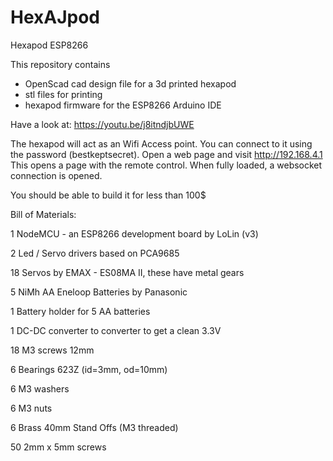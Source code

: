 # HexAJpod
Hexapod ESP8266

This repository contains

- OpenScad cad design file for a 3d printed hexapod
- stl files for printing
- hexapod firmware for the ESP8266 Arduino IDE

Have a look at: https://youtu.be/j8itndjbUWE

The hexapod will act as an Wifi Access point.
You can connect to it using the password (bestkeptsecret).
Open a web page and visit http://192.168.4.1 
This opens a page with the remote control.
When fully loaded, a websocket connection is opened.

You should be able to build it for less than 100$


Bill of Materials:

1 NodeMCU - an ESP8266 development board by LoLin (v3)

2 Led / Servo drivers based on PCA9685

18 Servos by EMAX - ES08MA II, these have metal gears

5 NiMh AA Eneloop Batteries by Panasonic 

1 Battery holder for 5 AA batteries

1 DC-DC converter to converter to get a clean 3.3V

18 M3 screws 12mm

6 Bearings 623Z (id=3mm, od=10mm)

6 M3 washers

6 M3 nuts

6 Brass 40mm Stand Offs (M3 threaded)

50 2mm x 5mm screws

